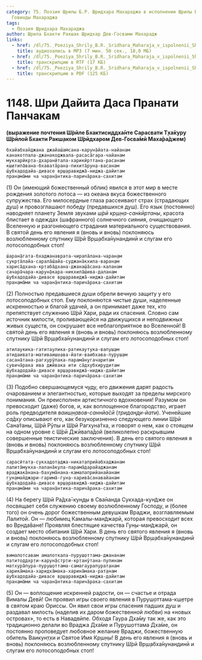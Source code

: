 ```yaml
---
category: 75. Поэзия Шрилы Б.Р. Шридхара Махараджа в исполнении Шрилы Б.С.
  Говинды Махараджа
tags:
  - Поэзия Шридхара Махараджа
author: Шрила Бхакти Ракшак Шридхар Дев-Госвами Махарадж
links:
  - href: /dl/75._Poeziya_Shrily_B.R._Sridhara_Maharaja_v_ispolnenii_Shrily_B.S._Govindy_Maharaja/1148_Shri_Dayita_Das_Pranati_Panchakam.mp3
    title: аудиозапись в MP3 (7 мин. 50 сек., 18,0 МБ)
  - href: /dl/75._Poeziya_Shrily_B.R._Sridhara_Maharaja_v_ispolnenii_Shrily_B.S._Govindy_Maharaja/1148_Shri_Dayita_Das_Pranati_Panchakam.rtf
    title: транскрипцию в RTF (17 КБ)
  - href: /dl/75._Poeziya_Shrily_B.R._Sridhara_Maharaja_v_ispolnenii_Shrily_B.S._Govindy_Maharaja/1148_Shri_Dayita_Das_Pranati_Panchakam.pdf
    title: транскрипцию в PDF (125 КБ)
---
```


# 1148. Шри Дайита Даса Пранати Панчакам

**(выражение почтения Ш́рӣле Бхактисиддха̄нте Сарасвати Т̣ха̄куру Ш́рӣлой Бхакти Ракш̣аком Ш́рӣдхаром Дев-Госва̄мӣ Маха̄ра̄джем)**

    бхайабхан̃джана джайаш́ам̇сана-карун̣а̄йата-найанам
    канакотпала-джанакоджвала-расаса̄гара-чайанам
    мукхарӣкр̣та-дхаран̣ӣтала-харикӣрттана-расанам
    кш̣итипа̄вана-бхавата̄ран̣а-пихита̄рун̣а-васанам
    ш́убхадодайа-дивасе вр̣ш̣аравиджа̄-ниджа-дайитам
    пран̣ама̄ми ча чаран̣а̄нтика-парича̄рака-сахитам

(1) Он (имеющий божественный облик) явился в этот мир в месте рождения золотого лотоса — из океана вкуса божественного супружества. Его милосердные глаза рассеивают страх (страдающих душ) и провозглашают победу (предавшихся душ). Его язык (постоянно) наводняет планету Земля звуками *ш́рӣ кр̣ш̣н̣а-сан̇кӣртаны*, красота блистает в одеждах (шафранного) солнечного сияния, очищающего Вселенную и разгоняющего страдания материального существования. В святой день его явления я (вновь и вновь) поклоняюсь возлюбленному спутнику Ш́рӣ Вр̣ш̣абха̄нунандинӣ и слугам его лотосоподобных стоп!

    ш́аран̣а̄гата-бхаджанаврата-чирапа̄лана-чаран̣ам
    сукр̣та̄лайа-сарала̄ш́айа-суджана̄кхила-варан̣ам
    хариса̄дхана-кр̣таба̄дхана-джанаш́а̄сана-каланам
    сачара̄чара-карун̣а̄кара-никхила̄ш́ива-даланам
    ш́убхадодайа-дивасе вр̣ш̣аравиджа̄-ниджа-дайитам
    пран̣ама̄ми ча чаран̣а̄нтика-парича̄рака-сахитам

(2) Полностью предавшиеся души обрели вечную защиту у его лотосоподобных стоп. Ему поклоняются чистые души, наделенные искренностью и благой удачей, а он принимает даже тех, кто препятствует служению Ш́рӣ Хари, ради их спасения. Словно сам источник милости, проливающейся на движущихся и неподвижных живых существ, он сокрушает все неблагоприятное во Вселенной! В святой день его явления я (вновь и вновь) поклоняюсь возлюбленному спутнику Ш́рӣ Вр̣ш̣абха̄нунандинӣ и слугам его лотосоподобных стоп!

    атилаукика-гатитаулика-ратикаутука-вапуш̣ам
    атидаивата-мативаиш̣н̣ава-йати-ваибхава-пуруш̣ам
    сасана̄тана-рагхурӯпака-парама̄н̣угачаритам
    сувича̄рака ива джӣвака ити са̄дхубхирудитам
    ш́убхадодайа-дивасе вр̣ш̣аравиджа̄-ниджа-дайитам
    пран̣ама̄ми ча чаран̣а̄нтика-парича̄рака-сахитам

(3) Подобно свершающемуся чуду, его движения дарят радость очарованием и элегантностью, которые выходят за пределы мирского понимания. Он преисполнен артистичного вдохновения! Разумом он превосходит (даже) богов, и, как воплощенное благородство, играет роль предводителя *ваиш̣н̣авов-саннйа̄сӣ* (*тридан̣д̣и-йати*). Ученейшие *са̄дху* описывают его, как безукоризненно следующего линии Ш́рӣ Сана̄таны, Ш́рӣ Рӯпы и Ш́рӣ Рагхуна̄тха, и говорят о нем, как о стоящем на одном уровне с Ш́рӣ Джӣвапа̄дой (великолепно раскрывшим совершенные теистические заключения). В день его святого явления я (вновь и вновь) поклоняюсь возлюбленному спутнику Ш́рӣ Вр̣ш̣абха̄нунандинӣ и слугам его лотосоподобных стоп!

    сарасӣтат̣а-сукхадот̣аджа-никат̣априйабхаджанам
    лалита̄мукха-лалана̄кула-парама̄дарайаджанам
    враджака̄нана-бахума̄нана-камалаприйанайанам
    гун̣аман̃джари-гарима̄-гун̣а-харива̄санавайанам
    ш́убхадодайа-дивасе вр̣ш̣аравиджа̄-ниджа-дайитам
    пран̣ама̄ми ча чаран̣а̄нтика-парича̄рака-сахитам

(4) На берегу Ш́рӣ Ра̄дха̄-кун̣д̣ы в Сва̄нанда Сукхада-кун̃дже он посвящает себя служению своему возлюбленному Господу, и (более того) он очень дорог божественным девушкам Враджи, возглавляемым Лалитой. Он — любимец Камалы-ман̃джарӣ, которая превосходит всех во Вр̣нда̄ване! Проявляя блестящие качества Гун̣ы-ман̃джарӣ, он создает место обитания Ш́рӣ Хари. В день его святого явления я (вновь и вновь) поклоняюсь возлюбленному спутнику Ш́рӣ Вр̣ш̣абха̄нунандинӣ и слугам его лотосоподобных стоп!

    вималотсавам амалоткала-пуруш̣оттама-джананам
    патитоддхр̣ти-карун̣а̄стр̣ти-кр̣танӯтана-пулинам
    матхура̄пура-пуруш̣оттама-самагаурапурат̣анам
    харика̄мака-харидха̄мака-харина̄мака-рат̣анам
    ш́убхадодайа-дивасе вр̣ш̣аравиджа̄-ниджа-дайитам
    пран̣ама̄ми ча чаран̣а̄нтика-парича̄рака-сахитам

(5) Он — воплощение искренней радости, он — счастье и отрада Вималы Девӣ! Он проявил игры своего явления в Пуруш̣оттама-кш̣етре в святом краю Ориссы. Он явил свои игры спасения падших душ и раздавал милость (наделив их даром божественной любви) на «новых островах», то есть в Навадвӣпе. Обходя Гаура Дха̄му так же, как это традиционно делали во Враджа Дха̄ме и Пуруш̣оттама Дха̄ме, он постоянно проповедует любовное желание Враджи, божественную обитель Ваикун̣т̣хи и Святое Имя Кр̣ш̣н̣ы! В день его явления я (вновь и вновь) поклоняюсь возлюбленному спутнику Ш́рӣ Вр̣ш̣абха̄нунандинӣ и слугам его лотосоподобных стоп!

